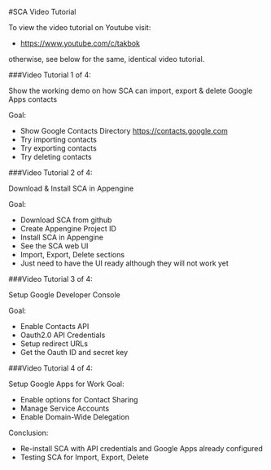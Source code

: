 
#SCA Video Tutorial

To view the video tutorial on Youtube visit:

- https://www.youtube.com/c/takbok

otherwise, see below for the same, identical video tutorial.

###Video Tutorial 1 of 4:

Show the working demo on how SCA can import, export & delete Google Apps contacts

Goal:
- Show Google Contacts Directory
https://contacts.google.com
- Try importing contacts
- Try exporting contacts
- Try deleting contacts

###Video Tutorial 2 of 4:

Download & Install SCA in Appengine

Goal:
- Download SCA from github
- Create Appengine Project ID
- Install SCA in Appengine
- See the SCA web UI
- Import, Export, Delete sections
- Just need to have the UI ready although they will not work yet

###Video Tutorial 3 of 4:

Setup Google Developer Console

Goal:
- Enable Contacts API
- Oauth2.0 API Credentials
- Setup redirect URLs
- Get the Oauth ID and secret key

###Video Tutorial 4 of 4:

Setup Google Apps for Work
Goal:
- Enable options for Contact Sharing
- Manage Service Accounts
- Enable Domain-Wide Delegation

Conclusion:
- Re-install SCA with API credentials and Google Apps already configured
- Testing SCA for Import, Export, Delete









